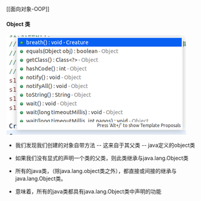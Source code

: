 [[面向对象-OOP]]
#### Object 类

![](./Object.assets/Eclipse.png)

-   我们发现我们创建的对象自带方法 -- 这来自于其父类 -- java定义的object类
    
-   如果我们没有显式的声明一个类的父类，则此类继承与java.lang.Object类
    
-   所有的java类，（除java.lang.object类之外），都直接或间接的继承与java.lang.Object类。
    
-   意味着，所有的java类都具有java.lang.Object类中声明的功能